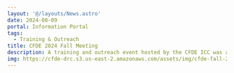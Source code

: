 ```yaml
---
layout: '@/layouts/News.astro'
date: 2024-08-09
portal: Information Portal
tags:
  - Training & Outreach
title: CFDE 2024 Fall Meeting
description: A training and outreach event hosted by the CFDE ICC was added to the event page. The 2024 CFDE Fall Meeting will be held from October 22, 2024, to October 23, 2024, at Bethesda, MD.
img: https://cfde-drc.s3.us-east-2.amazonaws.com/assets/img/cfde-fall-2024.png
---
```

